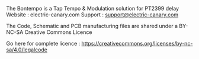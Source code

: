 The Bontempo is a Tap Tempo & Modulation solution for PT2399 delay
Website : electric-canary.com
Support : support@electric-canary.com

The Code, Schematic and PCB manufacturing files are shared under a BY-NC-SA Creative Commons Licence

Go here for complete licence : https://creativecommons.org/licenses/by-nc-sa/4.0/legalcode
